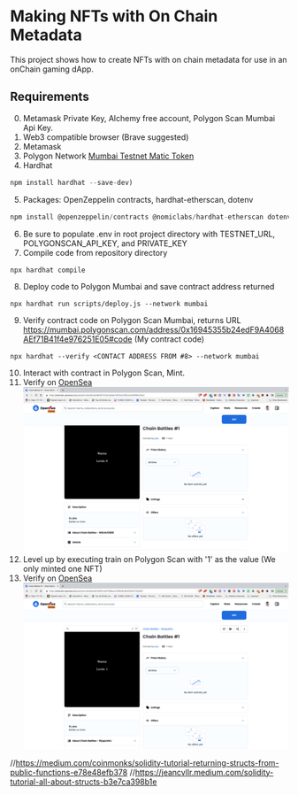 # Making NFTs with On Chain Metadata
This project shows how to create NFTs with on chain metadata for use in an onChain gaming dApp.

## Requirements
0. Metamask Private Key, Alchemy free account, Polygon Scan Mumbai Api Key.
1. Web3 compatible browser (Brave suggested)
2. Metamask
3. Polygon Network [Mumbai Testnet Matic Token](https://mumbaifaucet.com/)
4. Hardhat
```javascript
npm install hardhat --save-dev)
```
5. Packages: OpenZeppelin contracts, hardhat-etherscan, dotenv
```javascript
npm install @openzeppelin/contracts @nomiclabs/hardhat-etherscan dotenv
```
6. Be sure to populate .env in root project directory with TESTNET_URL, POLYGONSCAN_API_KEY, and PRIVATE_KEY
7. Compile code from repository directory
```javascipt
npx hardhat compile
```
8. Deploy code to Polygon Mumbai and save contract address returned
```javascipt
npx hardhat run scripts/deploy.js --network mumbai
```
9. Verify contract code on Polygon Scan Mumbai, returns URL https://mumbai.polygonscan.com/address/0x16945355b24edF9A4068AEf71B41f4e976251E05#code (My contract code)
```javascipt
npx hardhat --verify <CONTACT ADDRESS FROM #8> --network mumbai
```
10. Interact with contract in Polygon Scan, Mint.
11. Verify on [OpenSea](https://testnets.opensea.io/account)
![NFT First Mint Screenshot](NFT-1stMint.png)
12. Level up by executing train on Polygon Scan with '1' as the value (We only minted one NFT)
13. Verify on [OpenSea](https://testnets.opensea.io/account)
![NFT Train](NFT-Train-1.png)

//https://medium.com/coinmonks/solidity-tutorial-returning-structs-from-public-functions-e78e48efb378
//https://jeancvllr.medium.com/solidity-tutorial-all-about-structs-b3e7ca398b1e